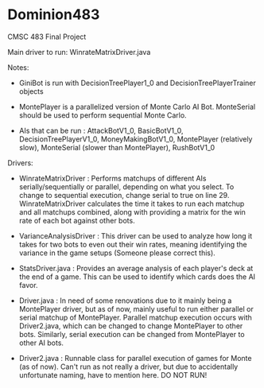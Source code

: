 # Dominion483
CMSC 483 Final Project

Main driver to run: WinrateMatrixDriver.java

Notes: 
- GiniBot is run with DecisionTreePlayer1_0 and DecisionTreePlayerTrainer objects

- MontePlayer is a parallelized version of Monte Carlo AI Bot. MonteSerial should be used to perform sequential Monte Carlo.

- AIs that can be run : AttackBotV1_0, BasicBotV1_0, DecisionTreePlayerV1_0, MoneyMakingBotV1_0, MontePlayer (relatively slow), MonteSerial (slower than MontePlayer), RushBotV1_0 

Drivers:

- WinrateMatrixDriver : Performs matchups of different AIs serially/sequentially or parallel, depending on what you select. To change to  sequential execution, change serial to true on line 29. WinrateMatrixDriver calculates the time it takes to run each matchup and all matchups combined, along with providing a matrix for the win rate of each bot against other bots.

- VarianceAnalysisDriver : This driver can be used to analyze how long it takes for two bots to even out their win rates, meaning identifying the variance in the game setups (Someone please correct this). 

- StatsDriver.java : Provides an average analysis of each player's deck at the end of a game. This can be used to identify which cards does the AI favor.

- Driver.java : In need of some renovations due to it mainly being a MontePlayer driver, but as of now, mainly useful to run either parallel or serial matchup of MontePlayer. Parallel matchup execution occurs with Driver2.java, which can be changed to change MontePlayer to other bots. Similarly, serial execution can be changed from MontePlayer to other AI bots.

- Driver2.java : Runnable class for parallel execution of games for Monte (as of now). Can't run as not really a driver, but due to accidentally unfortunate naming, have to mention here. DO NOT RUN!


